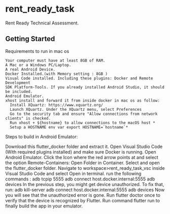 # rent_ready_task

Rent Ready Technical Assessment.

## Getting Started

Requirements to run in mac os

    Your computer must have at least 8GB of RAM.
    A Mac or a Windows PC/Laptop.
    A real Android Device.
    Docker Installed.(with Memory setting : 8GB )
    Visual Code installed. Including these plugins: Docker and Remote Development
    SDK Platform-Tools. If you already installed Android Studio, it should be included.
    Android Emulator.
    xhost install and forward it from inside docker in mac os as follow:
      Install XQuartz: https://www.xquartz.org/
      Launch XQuartz. Under the XQuartz menu, select Preferences
      Go to the security tab and ensure "Allow connections from network clients" is checked.
      Run xhost + ${hostname} to allow connections to the macOS host *
      Setup a HOSTNAME env var export HOSTNAME=`hostname`*

 Steps to build in Android Emulator:

   Download this flutter_docker folder and extract it.
   Open Visual Studio Code (With required plugins installed) and make sure Docker is running.
   Open Android Emulator.
   Click the Icon where the red arrow points at and select the option Remote-Containers: Open Folder in Container.
   Select and open the flutter_docker folder.
   Navigate to workspace>rent_ready_task_vsc inside Visual Studio Code and select Open in terminal.
   run the following commands :
       adb tcpip 5555
       adb connect host.docker.internal:5555
       adb devices
   In the previous step, you might get device unauthorized. To fix that, run:
       adb kill-server
       adb connect host.docker.internal:5555
       adb devices
  Now you will see that the unauthorized error is gone.
  Run flutter doctor once to verify that the device is recognized by Flutter.
  Run command flutter run to finally build the app in your emulator.


